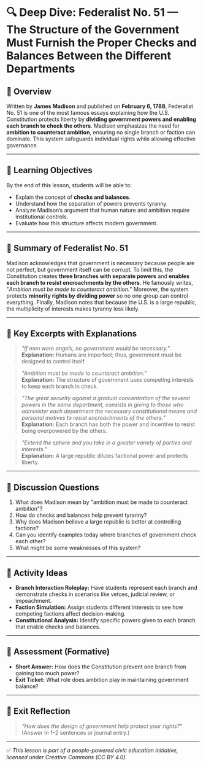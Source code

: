 # 🔍 Deep Dive: Federalist No. 51 — The Structure of the Government Must Furnish the Proper Checks and Balances Between the Different Departments

## 🧭 Overview

Written by **James Madison** and published on **February 6, 1788**, Federalist No. 51 is one of the most famous essays explaining how the U.S. Constitution protects liberty by **dividing government powers and enabling each branch to check the others**. Madison emphasizes the need for **ambition to counteract ambition**, ensuring no single branch or faction can dominate. This system safeguards individual rights while allowing effective governance.

---

## 🎯 Learning Objectives

By the end of this lesson, students will be able to:  
- Explain the concept of **checks and balances**.  
- Understand how the separation of powers prevents tyranny.  
- Analyze Madison’s argument that human nature and ambition require institutional controls.  
- Evaluate how this structure affects modern government.

---

## 📘 Summary of Federalist No. 51

Madison acknowledges that government is necessary because people are not perfect, but government itself can be corrupt. To limit this, the Constitution creates **three branches with separate powers** and **enables each branch to resist encroachments by the others**. He famously writes, "*Ambition must be made to counteract ambition.*" Moreover, the system protects **minority rights by dividing power** so no one group can control everything. Finally, Madison notes that because the U.S. is a large republic, the multiplicity of interests makes tyranny less likely.

---

## 📖 Key Excerpts with Explanations

> *"If men were angels, no government would be necessary."*  
**Explanation:** Humans are imperfect; thus, government must be designed to control itself.

> *"Ambition must be made to counteract ambition."*  
**Explanation:** The structure of government uses competing interests to keep each branch in check.

> *"The great security against a gradual concentration of the several powers in the same department, consists in giving to those who administer each department the necessary constitutional means and personal motives to resist encroachments of the others."*  
**Explanation:** Each branch has both the power and incentive to resist being overpowered by the others.

> *"Extend the sphere and you take in a greater variety of parties and interests."*  
**Explanation:** A large republic dilutes factional power and protects liberty.

---

## 💬 Discussion Questions

1. What does Madison mean by "ambition must be made to counteract ambition"?  
2. How do checks and balances help prevent tyranny?  
3. Why does Madison believe a large republic is better at controlling factions?  
4. Can you identify examples today where branches of government check each other?  
5. What might be some weaknesses of this system?

---

## 🧪 Activity Ideas

- **Branch Interaction Roleplay:** Have students represent each branch and demonstrate checks in scenarios like vetoes, judicial review, or impeachment.  
- **Faction Simulation:** Assign students different interests to see how competing factions affect decision-making.  
- **Constitutional Analysis:** Identify specific powers given to each branch that enable checks and balances.

---

## 📎 Assessment (Formative)

- **Short Answer:** How does the Constitution prevent one branch from gaining too much power?  
- **Exit Ticket:** What role does ambition play in maintaining government balance?

---

## 🏁 Exit Reflection

> *“How does the design of government help protect your rights?”*  
(Answer in 1–2 sentences or journal entry.)

---

✅ *This lesson is part of a people-powered civic education initiative, licensed under Creative Commons (CC BY 4.0).*
